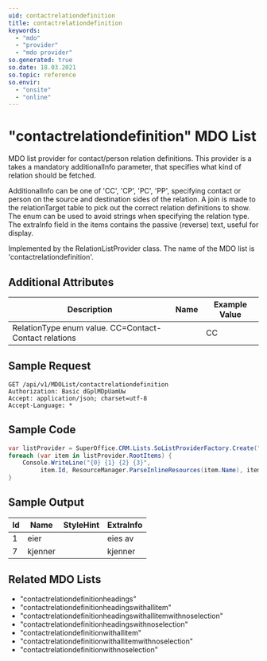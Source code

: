 ```yaml
---
uid: contactrelationdefinition
title: contactrelationdefinition
keywords:
  - "mdo"
  - "provider"
  - "mdo provider"
so.generated: true
so.date: 18.03.2021
so.topic: reference
so.envir:
  - "onsite"
  - "online"
---
```


# "contactrelationdefinition" MDO List
MDO list provider for contact/person relation definitions. This provider is a takes a mandatory
additionalInfo parameter, that specifies what kind of relation should be fetched.

AdditionalInfo can be one of 'CC', 'CP', 'PC', 'PP', specifying contact or person on the source and destination sides
of the relation. A join is made to the relationTarget table to pick out the correct relation definitions to show.
The <see cref="T:SuperOffice.CRM.Lists.RelationListProvider.RelationType" /> enum can be used to avoid strings when specifying the relation type.
<para />
The extraInfo field in the items contains the passive (reverse) text, useful for display.

Implemented by the <see cref="T:SuperOffice.CRM.Lists.RelationListProvider">RelationListProvider</see> class.
The name of the MDO list is 'contactrelationdefinition'.

## Additional Attributes

| Description | Name | Example Value |
|-----|-----|------|
|RelationType enum value. CC=Contact-Contact relations| |CC|





## Sample Request

```http!
GET /api/v1/MDOList/contactrelationdefinition
Authorization: Basic dGplMDpUamUw
Accept: application/json; charset=utf-8
Accept-Language: *

```

## Sample Code
```cs
var listProvider = SuperOffice.CRM.Lists.SoListProviderFactory.Create("contactrelationdefinition", forceFlatList: true);
foreach (var item in listProvider.RootItems) {
    Console.WriteLine("{0} {1} {2} {3}", 
         item.Id, ResourceManager.ParseInlineResources(item.Name), item.StyleHint, item.ExtraInfo);
}
```

## Sample Output

|Id   | Name  |StyleHint|ExtraInfo |
| --- | ----- | ------- | -------- |
|1|eier||eies av|
|7|kjenner||kjenner|


## Related MDO Lists

* "contactrelationdefinitionheadings"
* "contactrelationdefinitionheadingswithallitem"
* "contactrelationdefinitionheadingswithallitemwithnoselection"
* "contactrelationdefinitionheadingswithnoselection"
* "contactrelationdefinitionwithallitem"
* "contactrelationdefinitionwithallitemwithnoselection"
* "contactrelationdefinitionwithnoselection"
